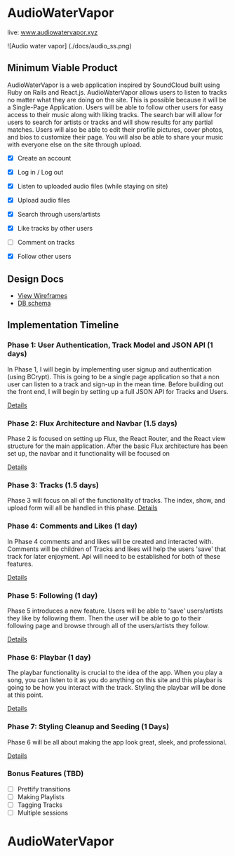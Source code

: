 # AudioWaterVapor


live: www.audiowatervapor.xyz

![Audio water vapor] (./docs/audio_ss.png)

## Minimum Viable Product

AudioWaterVapor is a web application inspired by SoundCloud built using Ruby on Rails
and React.js. AudioWaterVapor allows users to listen to tracks no matter what
they are doing on the site. This is possible because it will be a Single-Page Application.
Users will be able to follow other users for easy access to their music along with liking
tracks. The search bar will allow for users to search for artists or tracks and will
show results for any partial matches. Users will also be able to edit their profile pictures,
cover photos, and bios to customize their page. You will also be able to share your music with
everyone else on the site through upload.
<!-- This is a Markdown checklist. Use it to keep track of your progress! -->

- [X] Create an account
- [X] Log in / Log out
- [X] Listen to uploaded audio files (while staying on site)
- [X] Upload audio files
- [X] Search through users/artists
- [X] Like tracks by other users
- [ ] Comment on tracks
- [X] Follow other users


## Design Docs
* [View Wireframes][view]
* [DB schema][schema]

[view]: ./docs/views.md
[schema]: ./docs/schema.md

## Implementation Timeline

### Phase 1: User Authentication, Track Model and JSON API (1 days)

In Phase 1, I will begin by implementing user signup and authentication (using
BCrypt). This is going to be a single page application so that a non user can
listen to a track and sign-up in the mean time. Before building out the
front end, I will begin by setting up a full JSON API for Tracks and Users.

[Details][phase-one]

### Phase 2: Flux Architecture and Navbar (1.5 days)

Phase 2 is focused on setting up Flux, the React Router, and the React view
structure for the main application. After the basic Flux architecture has been
set up, the navbar and it functionality will be focused on

[Details][phase-two]

### Phase 3: Tracks (1.5 days)

Phase 3 will focus on all of the functionality of tracks. The index, show, and
upload form will all be handled in this phase.
[Details][phase-three]

### Phase 4: Comments and Likes (1 day)

In Phase 4 comments and and likes will be created and interacted with. Comments
will be children of Tracks and likes will help the users 'save' that track for
later enjoyment. Api will need to be established for both of these features.

[Details][phase-four]

### Phase 5: Following (1 day)

Phase 5 introduces a new feature. Users will be able to 'save' users/artists
they like by following them. Then the user will be able to go to their following
page and browse through all of the users/artists they follow.

[Details][phase-five]

### Phase 6: Playbar (1 day)

The playbar functionality is crucial to the idea of the app. When you play a song, you can listen to it as you do anything on this site and this playbar is going to be how you interact with the track. Styling the playbar will be done at this point.

[Details][phase-six]

### Phase 7: Styling Cleanup and Seeding (1 Days)

Phase 6 will be all about making the app look great, sleek, and professional.

[Details][phase-seven]

### Bonus Features (TBD)
- [ ] Prettify transitions
- [ ] Making Playlists
- [ ] Tagging Tracks
- [ ] Multiple sessions

[phase-one]: ./docs/phases/phase1.md
[phase-two]: ./docs/phases/phase2.md
[phase-three]: ./docs/phases/phase3.md
[phase-four]: ./docs/phases/phase4.md
[phase-five]: ./docs/phases/phase5.md
[phase-six]: ./docs/phases/phase6.md
[phase-seven]: ./docs/phases/phase7.md
# AudioWaterVapor

